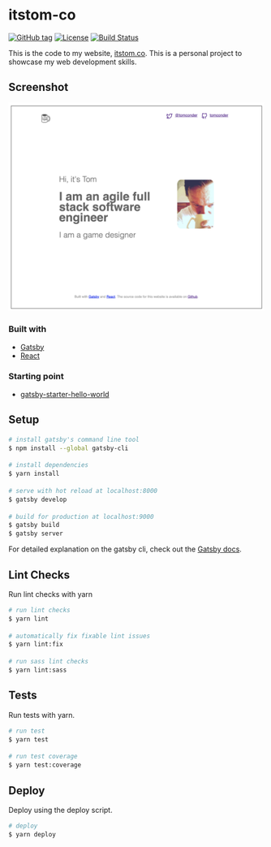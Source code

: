 # itstom-co

[![GitHub tag](https://img.shields.io/github/tag/tomconder/itstom-co.svg?style=flat-square)](https://github.com/tomconder/itstom-co/tags) [![License](https://img.shields.io/github/license/tomconder/itstom-co.svg?style=flat-square)](https://github.com/tomconder/itstom-co/blob/develop/LICENSE) [![Build Status](https://travis-ci.com/tomconder/itstom-co.svg?branch=develop)](https://travis-ci.com/tomconder/itstom-co)

This is the code to my website, [itstom.co](https://itstom.co). This is a personal project to showcase my web development skills.

## Screenshot

![screenshot](screenshots/readme-screenshot.png)

### Built with

- [Gatsby](https://github.com/gatsbyjs/gatsby)
- [React](https://github.com/facebook/react)

### Starting point

- [gatsby-starter-hello-world](https://github.com/gatsbyjs/gatsby-starter-hello-world)

## Setup

```bash
# install gatsby's command line tool
$ npm install --global gatsby-cli

# install dependencies
$ yarn install

# serve with hot reload at localhost:8000
$ gatsby develop

# build for production at localhost:9000
$ gatsby build
$ gatsby server
```

For detailed explanation on the gatsby cli, check out the [Gatsby docs](https://www.gatsbyjs.org/docs/).

## Lint Checks

Run lint checks with yarn

```bash
# run lint checks
$ yarn lint

# automatically fix fixable lint issues
$ yarn lint:fix

# run sass lint checks
$ yarn lint:sass
```

## Tests

Run tests with yarn.

```bash
# run test
$ yarn test

# run test coverage
$ yarn test:coverage
```

## Deploy

Deploy using the deploy script.

```bash
# deploy
$ yarn deploy
```
